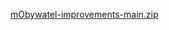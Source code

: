 [mObywatel-improvements-main.zip](https://github.com/user-attachments/files/19516842/mObywatel-improvements-main.zip)
